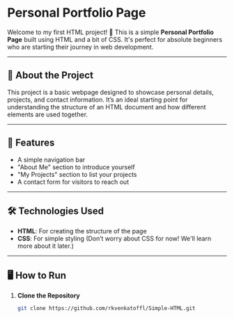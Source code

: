 # Personal Portfolio Page  

Welcome to my first HTML project! 🎉 This is a simple **Personal Portfolio Page** built using HTML and a bit of CSS. It's perfect for absolute beginners who are starting their journey in web development.  

---

## 📖 About the Project  

This project is a basic webpage designed to showcase personal details, projects, and contact information. It’s an ideal starting point for understanding the structure of an HTML document and how different elements are used together.  

---

## 🚀 Features  

- A simple navigation bar  
- "About Me" section to introduce yourself  
- "My Projects" section to list your projects  
- A contact form for visitors to reach out  

---

## 🛠️ Technologies Used  

- **HTML**: For creating the structure of the page  
- **CSS**: For simple styling (Don’t worry about CSS for now! We'll learn more about it later.)

---

## 🖥️ How to Run  

1. **Clone the Repository**  
   ```bash  
   git clone https://github.com/rkvenkatoffl/Simple-HTML.git  
